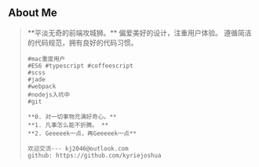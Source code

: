 ##	About Me

<blockquote>
	**平淡无奇的前端攻城狮。**
	偏爱美好的设计，注重用户体验。
	遵循简洁的代码规范，拥有良好的代码习惯。
	
	#mac重度用户
	#ES6 #typescript #coffeescript
	#scss
	#jade
	#webpack
	#nodejs入坑中
	#git
	
	**0. 对一切事物充满好奇心。**
	**1. 凡事怎么能不折腾。 **
	**2. Geeeeek一点，再Geeeeek一点**
	
	欢迎交流--- kj2046@outlook.com
	github: https://github.com/kyriejoshua

</blockquote>


